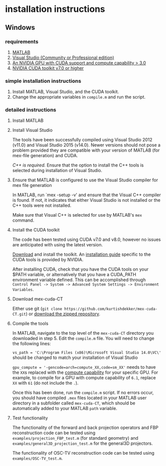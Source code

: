 # installation instructions

## Windows

### requirements
1. [MATLAB](https://www.mathworks.com/products/matlab.html)
2. [Visual Studio (Community or Professional edition)](https://visualstudio.microsoft.com/)
3. [An NVIDIA GPU with CUDA support and compute capability > 3.0](https://developer.nvidia.com/cuda-gpus)
4. [NVIDIA CUDA toolkit v7.0 or higher](https://developer.nvidia.com/cuda-toolkit)

### simple installation instructions
1. Install MATLAB, Visual Studio, and the CUDA toolkit.
2. Change the appropriate variables in `compile.m` and run the script.

### detailed instructions
1. Install MATLAB

2. Install Visual Studio

   The tools have been successfully compiled using Visual Studio 2012 (v11.0) and Visual Studio 2015 (v14.0). Newer versions should not pose a problem provided they are compatible with your version of MATLAB (for mex-file generation) and CUDA. 
   
   *C++ is required.* Ensure that the option to install the C++ tools is selected during installation of Visual Studio.

3. Ensure that MATLAB is configured to use the Visual Studio compiler for mex file generation

   In MATLAB, run `mex -setup -v' and ensure that the Visual C++ compiler is found. If not, it indicates that either Visual Studio is not installed or the C++ tools were not installed. 

   Make sure that Visual C++ is selected for use by MATLAB's `mex` command.


4. Install the CUDA toolkit
   
   The code has been tested using CUDA v7.0 and v8.0, however no issues are anticipated with using the latest version.
   
   [Download](https://developer.nvidia.com/cuda-downloads) and install the toolkit. An [installation guide](https://docs.nvidia.com/cuda/cuda-installation-guide-microsoft-windows/index.html) specific to the CUDA tools is provided by NVIDIA. 
   
   After installing CUDA, check that you have the CUDA tools on your $PATH variable, or alternatively that you have a CUDA_PATH environment variable defined. This can be accomplished through `Control Panel -> System -> Advanced System Settings -> Environment Variables`.
   
5. Download mex-cuda-CT

   Either use git (`git clone https://github.com/kurtishdekker/mex-cuda-CT.git`) or [download the zipped repository](https://github.com/kurtishdekker/mex-cuda-CT/archive/master.zip).
   
6. Compile the tools

   In MATLAB, navigate to the top level of the `mex-cuda-CT` directory you downloaded in step 5. Edit the `compile.m` file. You will need to change the following lines:
   
   `vs_path = 'C:\Program Files (x86)\Microsoft Visual Studio 14.0\VC\'` should be changed to match your installation of Visual Studio
   
   `gpu_compute = '-gencode=arch=compute_XX,code=sm_XX'` needs to have the `XX`s replaced with the [compute capability](https://developer.nvidia.com/cuda-gpus) for your specific GPU. For example, to compile for a GPU with compute capability of `6.1`, replace `XX` with `61` (do not include the `.`).
   
   Once this has been done, run the `compile.m` script. If no errors occur, you should have compiled `.mex` files located in your MATLAB user directory in a subfolder called `mex-cuda-CT`, which should be automatically added to your MATLAB `path` variable.

7. Test functionality

   The functionality of the forward and back projection operators and FBP reconstruction code can be tested using `examples/projection_FBP_test.m` (for standard geometry) and `examples/general3D_projection_test.m` for the general3D projectors. 

   The functionality of OSC-TV reconstruction code can be tested using `examples/OSC-TV_test.m`.

